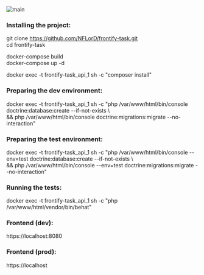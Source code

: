 ![main](https://github.com/NFLorD/frontify-task/actions/workflows/main.yml/badge.svg)

### Installing the project:
git clone https://github.com/NFLorD/frontify-task.git \
cd frontify-task

docker-compose build \
docker-compose up -d

docker exec -t frontify-task_api_1 sh -c "composer install"

### Preparing the dev environment:
docker exec -t frontify-task_api_1 sh -c "php /var/www/html/bin/console doctrine:database:create --if-not-exists \\ \
&& php /var/www/html/bin/console doctrine:migrations:migrate --no-interaction"

### Preparing the test environment:
docker exec -t frontify-task_api_1 sh -c "php /var/www/html/bin/console --env=test doctrine:database:create --if-not-exists \\ \
&& php /var/www/html/bin/console --env=test doctrine:migrations:migrate --no-interaction"

### Running the tests:
docker exec -t frontify-task_api_1 sh -c "php /var/www/html/vendor/bin/behat"

### Frontend (dev):
https://localhost:8080

### Frontend (prod):
https://localhost
